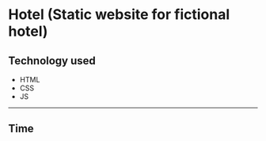 # Hotel (Static website for fictional hotel)

## Technology used

* HTML
* CSS
* JS

- - - -

## Time

``` ~2,5 month (Second half of April, May and June 2019)
```
